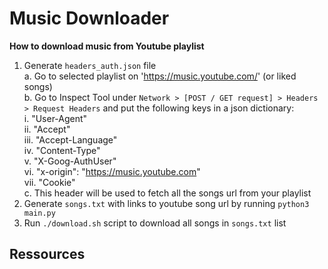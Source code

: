 # Music Downloader


**How to download music from Youtube playlist**

1. Generate `headers_auth.json` file  
    a. Go to selected playlist on 'https://music.youtube.com/' (or liked songs)  
    b. Go to Inspect Tool under `Network > [POST / GET request] > Headers > Request Headers` and put the following keys in a json dictionary:  
	    i. "User-Agent"  
	    ii. "Accept"  
	    iii. "Accept-Language"  
	    iv.  "Content-Type"  
	    v.   "X-Goog-AuthUser"  
	    vi.  "x-origin": "https://music.youtube.com"  
	    vii. "Cookie"  
    c. This header will be used to fetch all the songs url from your playlist  
2. Generate `songs.txt` with links to youtube song url by running `python3 main.py`
3. Run `./download.sh` script to download all songs in `songs.txt` list


## Ressources



